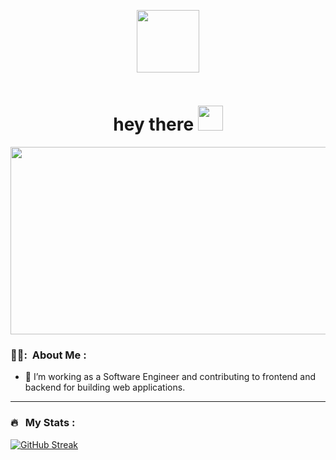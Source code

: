 
<p align="center"><img src="https://media.giphy.com/media/M9gbBd9nbDrOTu1Mqx/giphy.gif" width="100"/></p>
<p align="center">

<p align="center"><img src="https://komarev.com/ghpvc/?username=kakbar&style=flat-square&color=blue" alt=""></p>

<h1 align="center">hey there <img src="https://media.giphy.com/media/hvRJCLFzcasrR4ia7z/giphy.gif" width="40"></h1>

<p align="center"><img src="https://media.giphy.com/media/dWesBcTLavkZuG35MI/giphy.gif" width="600" height="300"  /></p>

### 👨‍💻: &nbsp;About Me :


- 🔭 I’m working as a Software Engineer and contributing to frontend and backend for building web applications.

---

### 🔥 &nbsp; My Stats :
[![GitHub Streak](https://streak-stats.demolab.com?user=jasonpaulraj&theme=rose-pine&hide_border=true&border_radius=5&date_format=M%20j%5B%2C%20Y%5D&background=45%2CBD19EB%2CEB5454)](https://git.io/streak-stats)

